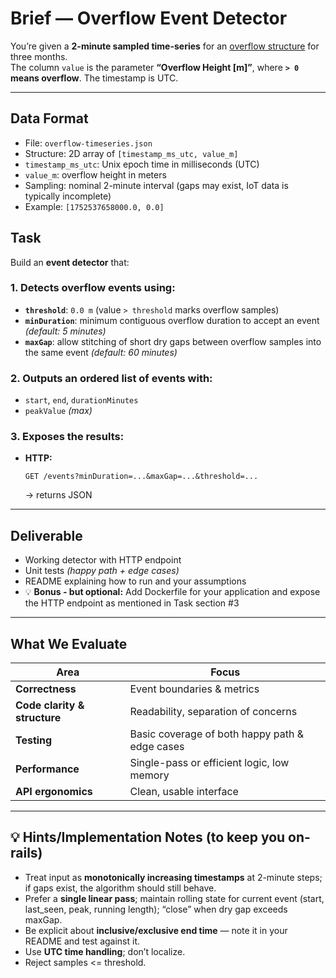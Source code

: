 # Brief — Overflow Event Detector

You’re given a **2-minute sampled time-series** for an [overflow structure](https://en.wikipedia.org/wiki/Sanitary_sewer_overflow) for three months.  
The column `value` is the parameter **“Overflow Height [m]”**, where **`> 0` means overflow**. The timestamp is UTC.

---

## Data Format

- File: `overflow-timeseries.json`
- Structure: 2D array of `[timestamp_ms_utc, value_m]`
- `timestamp_ms_utc`: Unix epoch time in milliseconds (UTC)
- `value_m`: overflow height in meters
- Sampling: nominal 2-minute interval (gaps may exist, IoT data is typically incomplete)
- Example: `[1752537658000.0, 0.0]`

##  Task

Build an **event detector** that:

### 1. Detects overflow events using:
- **`threshold`**: `0.0 m` (value `> threshold` marks overflow samples)  
- **`minDuration`**: minimum contiguous overflow duration to accept an event *(default: 5 minutes)*  
- **`maxGap`**: allow stitching of short dry gaps between overflow samples into the same event *(default: 60 minutes)*  

### 2. Outputs an ordered list of events with:
- `start`, `end`, `durationMinutes`  
- `peakValue` *(max)*  

### 3. Exposes the results:
- **HTTP:**  
  ```
  GET /events?minDuration=...&maxGap=...&threshold=...
  ```
  → returns JSON

---

##  Deliverable

-  Working detector with HTTP endpoint  
-  Unit tests *(happy path + edge cases)*  
-  README explaining how to run and your assumptions  
- 💡 **Bonus - but optional:** Add Dockerfile for your application and expose the HTTP endpoint as mentioned in Task section #3

---

## What We Evaluate

| Area | Focus |
|------|-------|
| **Correctness** | Event boundaries & metrics |
| **Code clarity & structure** | Readability, separation of concerns |
| **Testing** | Basic coverage of both happy path & edge cases |
| **Performance** | Single-pass or efficient logic, low memory |
| **API ergonomics** | Clean, usable interface |

---

## 💡 Hints/Implementation Notes (to keep you on-rails)

- Treat input as **monotonically increasing timestamps** at 2-minute steps; if gaps exist, the algorithm should still behave.  
- Prefer a **single linear pass**; maintain rolling state for current event (start, last_seen, peak, running length); “close” when dry gap exceeds maxGap.
- Be explicit about **inclusive/exclusive end time** — note it in your README and test against it.  
- Use **UTC time handling**; don’t localize.  
- Reject samples <= threshold.
